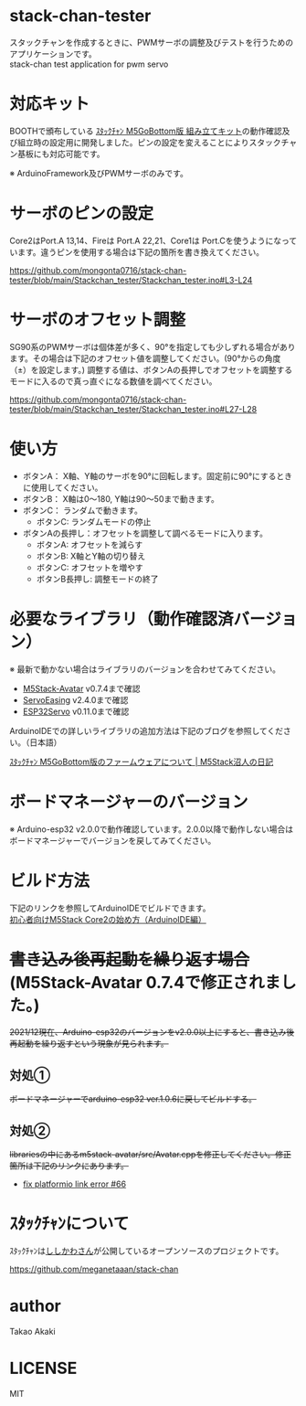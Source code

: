 # stack-chan-tester
スタックチャンを作成するときに、PWMサーボの調整及びテストを行うためのアプリケーションです。<br>
stack-chan test application for pwm servo

# 対応キット
 BOOTHで頒布している [ｽﾀｯｸﾁｬﾝ M5GoBottom版 組み立てキット](https://mongonta.booth.pm/)の動作確認及び組立時の設定用に開発しました。ピンの設定を変えることによりスタックチャン基板にも対応可能です。

※ ArduinoFramework及びPWMサーボのみです。

# サーボのピンの設定
Core2はPort.A 13,14、Fireは Port.A 22,21、Core1は Port.Cを使うようになっています。違うピンを使用する場合は下記の箇所を書き換えてください。

https://github.com/mongonta0716/stack-chan-tester/blob/main/Stackchan_tester/Stackchan_tester.ino#L3-L24

# サーボのオフセット調整
SG90系のPWMサーボは個体差が多く、90°を指定しても少しずれる場合があります。その場合は下記のオフセット値を調整してください。(90°からの角度（±）を設定します。)
調整する値は、ボタンAの長押しでオフセットを調整するモードに入るので真っ直ぐになる数値を調べてください。

https://github.com/mongonta0716/stack-chan-tester/blob/main/Stackchan_tester/Stackchan_tester.ino#L27-L28

# 使い方
* ボタンA： X軸、Y軸のサーボを90°に回転します。固定前に90°にするときに使用してください。
* ボタンB： X軸は0〜180, Y軸は90〜50まで動きます。
* ボタンC： ランダムで動きます。
    * ボタンC: ランダムモードの停止
* ボタンAの長押し：オフセットを調整して調べるモードに入ります。
    * ボタンA: オフセットを減らす
    * ボタンB: X軸とY軸の切り替え
    * ボタンC: オフセットを増やす
    * ボタンB長押し: 調整モードの終了
# 必要なライブラリ（動作確認済バージョン）
※ 最新で動かない場合はライブラリのバージョンを合わせてみてください。
- [M5Stack-Avatar](https://github.com/meganetaaan/m5stack-avatar) v0.7.4まで確認
- [ServoEasing](https://github.com/ArminJo/ServoEasing) v2.4.0まで確認
- [ESP32Servo](https://github.com/madhephaestus/ESP32Servo) v0.11.0まで確認

ArduinoIDEでの詳しいライブラリの追加方法は下記のブログを参照してください。（日本語）

[ｽﾀｯｸﾁｬﾝ M5GoBottom版のファームウェアについて | M5Stack沼人の日記](https://raspberrypi.mongonta.com/softwares-for-stackchan/)

# ボードマネージャーのバージョン
※ Arduino-esp32 v2.0.0で動作確認しています。2.0.0以降で動作しない場合はボードマネージャーでバージョンを戻してみてください。

# ビルド方法
 下記のリンクを参照してArduinoIDEでビルドできます。<br>
 [初心者向けM5Stack Core2の始め方（ArduinoIDE編）](https://raspberrypi.mongonta.com/howto-start-m5stack-core2arduinoide/)

# <del>書き込み後再起動を繰り返す場合</del>(M5Stack-Avatar 0.7.4で修正されました。)
<del> 2021/12現在、Arduino-esp32のバージョンをv2.0.0以上にすると、書き込み後再起動を繰り返すという現象が見られます。</del>

## 対処①
<del> ボードマネージャーでarduino-esp32 ver.1.0.6に戻してビルドする。</del>

## 対処②
<del> librariesの中にあるm5stack-avatar/src/Avatar.cppを修正してください。修正箇所は下記のリンクにあります。
 - [fix platformio link error #66](https://github.com/meganetaaan/m5stack-avatar/pull/66/commits/f28efa87d482a730237565a666d67d7422e638f4)</del>

# ｽﾀｯｸﾁｬﾝについて
ｽﾀｯｸﾁｬﾝは[ししかわさん](https://github.com/meganetaaan)が公開しているオープンソースのプロジェクトです。

https://github.com/meganetaaan/stack-chan

# author
 Takao Akaki

# LICENSE
 MIT